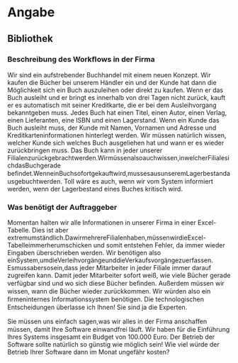 # Angabe
## Bibliothek
### Beschreibung des Workﬂows in der Firma
Wir sind ein aufstrebender Buchhandel mit einem neuen Konzept. Wir kaufen die Bücher bei unserem Händler ein und der Kunde hat dann die Möglichkeit sich ein Buch auszuleihen oder direkt zu kaufen. 
Wenn er das Buch ausleiht und er bringt es innerhalb von drei Tagen nicht zurück, kauft er es automatisch mit seiner Kreditkarte, die er bei dem Ausleihvorgang bekanntgeben muss. 
Jedes Buch hat einen Titel, einen Autor, einen Verlag, einen Lieferanten, eine ISBN und einen Lagerstand. Wenn ein Kunde das Buch ausleiht muss, der Kunde mit Namen, Vornamen und Adresse und 
Kreditkarteninformationen hinterlegt werden. Wir müssen natürlich wissen, welcher Kunde sich welches Buch ausgeliehen hat und wann er es wieder zurückbringen muss. 
Das Buch kann in jeder unserer Filialenzurückgebrachtwerden.Wirmüssenalsoauchwissen,inwelcherFilialesichdasBuchgerade beﬁndet.WenneinBuchsofortgekauftwird,mussesausunseremLagerbestandausgebuchtwerden. 
Toll wäre es auch, wenn wir vom System informiert werden, wenn der Lagerbestand eines Buches kritisch wird.

### Was benötigt der Auftraggeber
Momentan halten wir alle Informationen in unserer Firma in einer Excel-Tabelle. Dies ist aber extremumständlich.DawirmehrereFilialenhaben,müssenwirdieExcel-Tabelleimmerherumschicken und somit entstehen 
Fehler, da immer wieder Eingaben überschrieben werden. Wir benötigen also einSystem,umdieVerleihvorgängeunddieVerkaufsvorgängezuerfassen.
Esmussabersosein,dass jeder Mitarbeiter in jeder Filiale immer darauf zugreifen kann. Damit jeder Mitarbeiter sofort weiß, wie viele Bücher gerade verfügbar sind und wo sich diese Bücher beﬁnden. 
Außerdem müssen wir wissen, wann die Bücher wieder zurückkommen. Wir würden also ein ﬁrmeninternes Informationssystem benötigen. 
Die technologischen Entscheidungen überlasse ich Ihnen! Sie sind ja die Experten.

Sie müssen uns einfach sagen,was wir alles in der Firma anschaﬀen müssen, damit Ihre Software einwandfrei läuft. 
Wir haben für die Einführung Ihres Systems insgesamt ein Budget von 100.000 Euro. Der Betrieb der Software sollte natürlich so günstig wie möglich sein! 
Wie viel würde der Betrieb Ihrer Software dann im Monat ungefähr kosten? 
